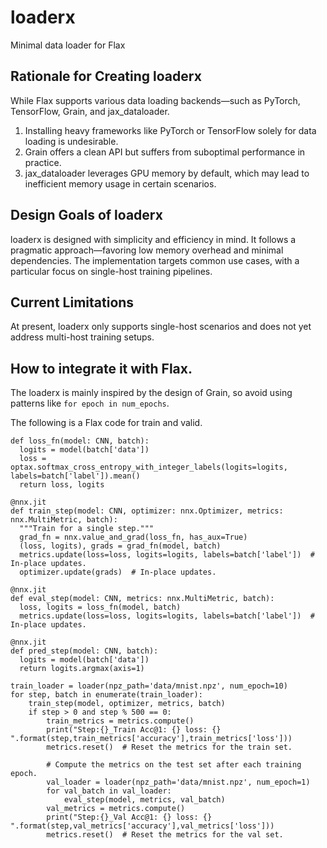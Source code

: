 # loaderx
Minimal data loader for Flax

## Rationale for Creating loaderx
While Flax supports various data loading backends—such as PyTorch, TensorFlow, Grain, and jax_dataloader.
1. Installing heavy frameworks like PyTorch or TensorFlow solely for data loading is undesirable.
2. Grain offers a clean API but suffers from suboptimal performance in practice.
3. jax_dataloader leverages GPU memory by default, which may lead to inefficient memory usage in certain scenarios.

## Design Goals of loaderx
loaderx is designed with simplicity and efficiency in mind.
It follows a pragmatic approach—favoring low memory overhead and minimal dependencies.
The implementation targets common use cases, with a particular focus on single-host training pipelines.

## Current Limitations
At present, loaderx only supports single-host scenarios and does not yet address multi-host training setups.

## How to integrate it with Flax.
The loaderx is mainly inspired by the design of Grain, so avoid using patterns like `for epoch in num_epochs`.

The following is a Flax code for train and valid.
```
def loss_fn(model: CNN, batch):
  logits = model(batch['data'])
  loss = optax.softmax_cross_entropy_with_integer_labels(logits=logits, labels=batch['label']).mean()
  return loss, logits

@nnx.jit
def train_step(model: CNN, optimizer: nnx.Optimizer, metrics: nnx.MultiMetric, batch):
  """Train for a single step."""
  grad_fn = nnx.value_and_grad(loss_fn, has_aux=True)
  (loss, logits), grads = grad_fn(model, batch)
  metrics.update(loss=loss, logits=logits, labels=batch['label'])  # In-place updates.
  optimizer.update(grads)  # In-place updates.

@nnx.jit
def eval_step(model: CNN, metrics: nnx.MultiMetric, batch):
  loss, logits = loss_fn(model, batch)
  metrics.update(loss=loss, logits=logits, labels=batch['label'])  # In-place updates.

@nnx.jit
def pred_step(model: CNN, batch):
  logits = model(batch['data'])
  return logits.argmax(axis=1)

train_loader = loader(npz_path='data/mnist.npz', num_epoch=10)
for step, batch in enumerate(train_loader):
    train_step(model, optimizer, metrics, batch)
    if step > 0 and step % 500 == 0:
        train_metrics = metrics.compute()
        print("Step:{}_Train Acc@1: {} loss: {} ".format(step,train_metrics['accuracy'],train_metrics['loss']))
        metrics.reset()  # Reset the metrics for the train set.

        # Compute the metrics on the test set after each training epoch.
        val_loader = loader(npz_path='data/mnist.npz', num_epoch=1)
        for val_batch in val_loader:
            eval_step(model, metrics, val_batch)
        val_metrics = metrics.compute()
        print("Step:{}_Val Acc@1: {} loss: {} ".format(step,val_metrics['accuracy'],val_metrics['loss']))
        metrics.reset()  # Reset the metrics for the val set.
```